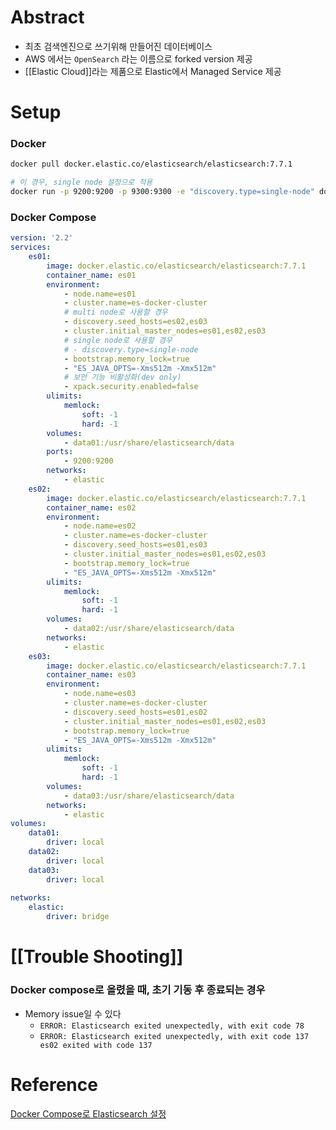 # Abstract
- 최초 검색엔진으로 쓰기위해 만들어진 데이터베이스
- AWS 에서는 `OpenSearch` 라는 이름으로 forked version 제공
- [[Elastic Cloud]]라는 제품으로 Elastic에서 Managed Service 제공

# Setup
### Docker
```bash
docker pull docker.elastic.co/elasticsearch/elasticsearch:7.7.1

# 이 경우, single node 설정으로 적용
docker run -p 9200:9200 -p 9300:9300 -e "discovery.type=single-node" docker.elastic.co/elasticsearch/elasticsearch:7.7.1

```
### Docker Compose
```yaml
version: '2.2'
services: 
	es01: 
		image: docker.elastic.co/elasticsearch/elasticsearch:7.7.1 
		container_name: es01
		environment: 
			- node.name=es01
			- cluster.name=es-docker-cluster
			# multi node로 사용할 경우
		    - discovery.seed_hosts=es02,es03
			- cluster.initial_master_nodes=es01,es02,es03
		    # single node로 사용할 경우
			# - discovery.type=single-node
			- bootstrap.memory_lock=true
			- "ES_JAVA_OPTS=-Xms512m -Xmx512m"
			# 보안 기능 비활성화(dev only)
		    - xpack.security.enabled=false
		ulimits: 
			memlock: 
				soft: -1 
				hard: -1 
		volumes:
			- data01:/usr/share/elasticsearch/data
		ports: 
			- 9200:9200
		networks:
			- elastic
	es02: 
		image: docker.elastic.co/elasticsearch/elasticsearch:7.7.1 
		container_name: es02
		environment:
			- node.name=es02
			- cluster.name=es-docker-cluster
			- discovery.seed_hosts=es01,es03
			- cluster.initial_master_nodes=es01,es02,es03
			- bootstrap.memory_lock=true
			- "ES_JAVA_OPTS=-Xms512m -Xmx512m"
		ulimits:
			memlock:
				soft: -1
				hard: -1
		volumes: 
			- data02:/usr/share/elasticsearch/data 
		networks: 
			- elastic 
	es03:
		image: docker.elastic.co/elasticsearch/elasticsearch:7.7.1 
		container_name: es03
		environment:
			- node.name=es03
			- cluster.name=es-docker-cluster
			- discovery.seed_hosts=es01,es02
			- cluster.initial_master_nodes=es01,es02,es03
			- bootstrap.memory_lock=true
			- "ES_JAVA_OPTS=-Xms512m -Xmx512m"
		ulimits: 
			memlock: 
				soft: -1 
				hard: -1 
		volumes: 
			- data03:/usr/share/elasticsearch/data 
		networks: 
			- elastic
volumes: 
	data01: 
		driver: local 
	data02: 
		driver: local 
	data03: 
		driver: local 
		
networks: 
	elastic: 
		driver: bridge
```
# [[Trouble Shooting]]
### Docker compose로 올렸을 때, 초기 기동 후 종료되는 경우
- Memory issue일 수 있다
	- `ERROR: Elasticsearch exited unexpectedly, with exit code 78`
	- `ERROR: Elasticsearch exited unexpectedly, with exit code 137 es02 exited with code 137`
# Reference
[Docker Compose로 Elasticsearch 설정](https://soyoung-new-challenge.tistory.com/110)